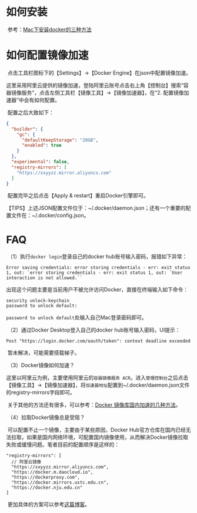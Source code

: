 # 如何安装

​	参考：[Mac下安装docker的三种方法](https://zhuanlan.zhihu.com/p/91116621)

# 如何配置镜像加速

​	点击工具栏图标下的【Settings】->【Docker Engine】在json中配置镜像加速。

​	这里采用阿里云提供的镜像加速，登陆阿里云账号点击右上角【控制台】搜索“容器镜像服务”，点击左侧工具栏【镜像工具】->【镜像加速器】，在“2. 配置镜像加速器”中会有如何配置。

​	配置之后大致如下：

```json
{
  "builder": {
    "gc": {
      "defaultKeepStorage": "20GB",
      "enabled": true
    }
  },
  "experimental": false,
  "registry-mirrors": [
    "https://xxyyzz.mirror.aliyuncs.com"
  ]
}
```

​	配置完毕之后点击【Apply & restart】重启Docker引擎即可。

​	【TIPS】上述JSON配置文件位于：~/.docker/daemon.json；还有一个重要的配置文件在：~/.docker/config.json。

# FAQ

​	（1）执行`docker login`登录自己的docker hub账号输入密码，报错如下异常：

```shell
Error saving credentials: error storing credentials - err: exit status 1, out: `error storing credentials - err: exit status 1, out: `User interaction is not allowed.``
```

​	出现这个问题主要是当前用户不被允许访问Docker，直接在终端输入如下命令：

```shell
security unlock-keychain
password to unlock default: 
```

​	`password to unlock default`处输入自己Mac登录密码即可。

​	（2）通过Docker Desktop登入自己的docker hub账号输入密码，UI提示：

```shell
Post "https://login.docker.com/oauth/token": context deadline exceeded
```

​	暂未解决，可能需要搭载梯子。

​	（3）Docker镜像如何加速？

​	这里以阿里云为例，主要使用阿里云的`容器镜像服务 ACR`。进入`管理控制台`之后点击【镜像工具】->【镜像加速器】，将`加速器地址`配置到~/.docker/daemon.json文件的registry-mirrors字段即可。

​	关于其他的方法还有很多，可以参考：[Docker 镜像库国内加速的几种方法](https://www.cnblogs.com/east4ming/p/17691684.html)。

​	（4）拉取Docker镜像总是受阻？

​	可以配置不止一个镜像，主要由于某些原因，Docker Hub官方仓库在国内已经无法拉取，如果是国内网络环境，可配置国内镜像使用，从而解决Docker镜像拉取失败或缓慢问题。笔者目前的配置顺序是这样的：

```shell
"registry-mirrors": [
  // 阿里云镜像
  "https://xxyyzz.mirror.aliyuncs.com",
  "https://docker.m.daocloud.io",
  "https://dockerproxy.com",
  "https://docker.mirrors.ustc.edu.cn",
  "https://docker.nju.edu.cn"
]
```

​	更加具体的方案可以参考[这篇博客](https://www.cnblogs.com/rainbond/p/18260539)。
